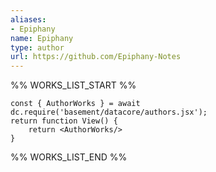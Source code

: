 ```yaml
---
aliases:
- Epiphany
name: Epiphany
type: author
url: https://github.com/Epiphany-Notes
---
```



%% WORKS_LIST_START %%

```datacorejsx
const { AuthorWorks } = await dc.require('basement/datacore/authors.jsx');
return function View() {
    return <AuthorWorks/>
}
```
%% WORKS_LIST_END %%